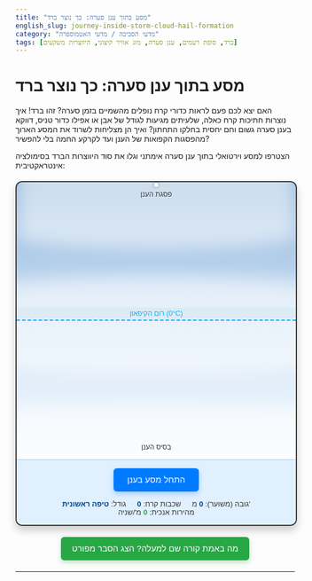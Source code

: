 ```yaml
---
title: "מסע בתוך ענן סערה: כך נוצר ברד"
english_slug: journey-inside-storm-cloud-hail-formation
category: "מדעי הסביבה / מדעי האטמוספרה"
tags: [ברד, סופת רעמים, ענן סערה, מזג אוויר קיצוני, היווצרות משקעים]
---
```

# מסע בתוך ענן סערה: כך נוצר ברד

האם יצא לכם פעם לראות כדורי קרח נופלים מהשמיים בזמן סערה? זהו ברד! איך נוצרות חתיכות קרח כאלה, שלעיתים מגיעות לגודל של אבן או אפילו כדור טניס, דווקא בענן סערה גשום וחם יחסית בחלקו התחתון? ואיך הן מצליחות לשרוד את המסע הארוך מהפסגות הקפואות של הענן ועד לקרקע החמה בלי להפשיר?

הצטרפו למסע וירטואלי בתוך ענן סערה אימתני וגלו את סוד היווצרות הברד בסימולציה אינטראקטיבית:

<div class="hail-simulation-container">
    <div class="cloud-representation">
        <div class="cloud cloud-bottom"></div>
        <div class="cloud cloud-middle"></div>
        <div class="cloud cloud-top"></div>
        <div class="updraft-indicator">↑ זרם אוויר עולה</div>
        <div class="downdraft-indicator">↓ נפילה</div>
        <div class="freezing-level">רום הקיפאון (0°C)</div>
        <div class="hailstone">
            <div class="hail-core"></div>
            <div class="hail-layer layer-1"></div>
            <div class="hail-layer layer-2"></div>
            <div class="hail-layer layer-3"></div>
            <div class="hail-layer layer-4"></div>
            <div class="hail-layer layer-5"></div>
        </div>
        <div class="region-label base">בסיס הענן</div>
        <div class="region-label top">פסגת הענן</div>
    </div>
    <div class="controls">
        <button id="start-simulation">התחל מסע בענן</button>
        <div class="status">
            <span class="status-item">גודל: <span id="hail-size-display">טיפה ראשונית</span></span>
            <span class="status-item">שכבות קרח: <span id="hail-layers-display">0</span></span>
            <span class="status-item">גובה (משוער): <span id="hail-altitude-display">0</span> מ'</span>
             <span class="status-item velocity">מהירות אנכית: <span id="hail-speed-display">0</span> מ'/שניה</span>
        </div>
    </div>
</div>

<button id="show-explanation">מה באמת קורה שם למעלה? הצג הסבר מפורט</button>

<div id="explanation" style="display: none;">
    <h2>מהו ברד ומה מבדיל אותו ממשקעים אחרים?</h2>
    <p>ברד הוא צורת משקע ייחודית, המורכבת מגושי קרח או כדורי קרח מוצקים הנקראים "אבני ברד". בניגוד לגשם (טיפות מים), שלג (גבישי קרח קלים) או גשם קופא (גשם שקופא במגע עם משטח קפוא), הברד נוצר וגדל רק בתוך ליבת ענני סערה עצומים ועוצמתיים במיוחד מסוג קומולונימבוס.</p>

    <h2>הזירה: ענן סערה (קומולונימבוס)</h2>
    <p>אבני הברד נולדות וגדלות בענני קומולונימבוס, שיכולים להתנשא לגבהים אדירים – עשרות קילומטרים! בתוך הענן העצום הזה שוררים תנאים קיצוניים: בחלקו התחתון טמפרטורות מעל האפס, בחלקו האמצעי (מעל רום הקיפאון) טמפרטורות עמוק מתחת לאפס אך עדיין עם הרבה טיפות מים "סופר קפואות" (נוזליות בטמפרטורות שליליות), ובפסגות הקפואות ביותר גבישי קרח וטמפרטורות קיצוניות.</p>

    <h2>השחקנים המרכזיים בתהליך:</h2>
    <ul>
        <li>**זרמי אוויר עולים (Updrafts):** אלו הם "מעליות" טבעיות חזקות במיוחד בתוך הענן, הנושאות אוויר חם ולח מהקרקע כלפי מעלה. זרמים אלה הם הכוח המניע ששומר את אבני הברד המתפתחות בתוך הענן, מאפשר להן לעלות שוב ושוב לאזורים הקפואים ולצבור עוד קרח. ככל שהזרמים חזקים יותר, כך הברד יכול לגדול לגדלים מרשימים יותר.</li>
        <li>**רום הקיפאון (0°C Level):** הגובה שבו הטמפרטורה יורדת מתחת לאפס מעלות צלזיוס. כל מה שמעליו הוא אזור פוטנציאלי לצמיחת קרח.</li>
        <li>**טיפות מים סופר קפואות (Supercooled Water Droplets):** אלו טיפות מים שנשארו במצב נוזלי גם בטמפרטורות עמוק מתחת לאפס. הן המפתח לצמיחת הברד: כשאבן ברד מתנגשת בהן, הן קופאות באופן מיידי במגע ו"נדבקות" אליה, וכך מוסיפות עוד שכבת קרח.</li>
        <li>**גבישי קרח:** קיימים בחלקים הקפואים של הענן וגם הם יכולים להיאסף על הברד הגדל.</li>
    </ul>

    <h2>כוריאוגרפיית הריקוד הקטלני של הברד - שלב אחר שלב:</h2>
    <ol>
        <li>**התחלה קטנה:** הכל מתחיל עם גרגר קרח קטן או אפילו טיפת מים קפואה בתחתית או אמצע הענן.</li>
        <li>**עלייה ראשונה:** זרם אוויר עולה חזק לוכד את הגרגר הקטן ונושא אותו כלפי מעלה אל מעבר לרום הקיפאון.</li>
        <li>**מפגשים קפואים וצמיחה:** באזור הקר (במיוחד היכן שיש טיפות מים סופר קפואות רבות), הגרגר מתנגש בטיפות הללו ובגבישי קרח אחרים. המים הסופר קפואים קופאים עליו מיד, וגורמים לו לגדול ולצבור שכבה חדשה של קרח. תהליך זה נקרא צבירה (Accretion).</li>
        <li>**נפילה זמנית:** כשהברד צובר מספיק קרח והופך כבד יותר, כוח הכבידה גובר על זרם האוויר העולה והוא מתחיל ליפול בחזרה לכיוון תחתית הענן.</li>
        <li>**לכידה מחדש ומסע חוזר:** אם הברד לא נופל אל מחוץ לענן לחלוטין, הוא עלול להילכד מחדש על ידי זרם אוויר עולה אחר, או על ידי חלק חזק יותר באותו זרם, ולהישלח שוב כלפי מעלה.</li>
        <li>**הריקוד נמשך (מחזורים):** הברד חוזר על מחזורי עלייה, צבירת קרח באזורים הקפואים, ונפילה, שוב ושוב. כל "ריצה" כזו כלפי מעלה מוסיפה לו עוד שכבת קרח. אבן ברד גדולה שתחתכו לשניים תראה לרוב מבנה שכבתי, כמו "בצל", עדות למסעות הרבים שלה בתוך הענן.</li>
        <li>**הנפילה הגורלית:** אבן הברד ממשיכה לגדול ולהתכבד עד שהיא הופכת כבדה מדי אפילו עבור זרמי האוויר העולים החזקים ביותר בענן. בשלב זה, היא נופלת מחוץ לענן אל הקרקע. אם הטמפרטורות בדרכה למטה חמות מספיק, חלק ממנה עלול להפשיר, אך אבני ברד גדולות מספיק ישמרו על צורתן המוצקה עד לפגיעה בקרקע.</li>
    </ol>

    <h2>ככל שהסערה חזקה יותר, כך הברד גדול יותר!</h2>
    <p>גודלה הסופי של אבן הברד תלוי בעיקר בעוצמתם ומשכם של זרמי האוויר העולים. סופות רעמים עם זרמים עולים חזקים במיוחד, כמו בסופות "סופר-סל", יכולות להחזיק אבני ברד גדולות בתוך הענן לזמן ארוך יותר, לאפשר להן לצבור יותר קרח ולייצר ברד ענק שיכול לגרום לנזק רב.</p>
</div>

<style>
    /* Overall Container and Layout */
    .hail-simulation-container {
        width: 100%;
        max-width: 650px; /* Slightly wider */
        margin: 20px auto;
        border: 2px solid #333; /* Darker border */
        border-radius: 12px; /* More rounded corners */
        overflow: hidden;
        position: relative;
        background: linear-gradient(to bottom, #6E9ECF, #A2D2FF); /* Deeper sky blue */
        font-family: 'Arial', sans-serif; /* Clearer font */
        box-shadow: 0 8px 15px rgba(0, 0, 0, 0.2); /* Add shadow */
    }

    /* Cloud Representation Area */
    .cloud-representation {
        width: 100%;
        height: 500px; /* Taller cloud */
        position: relative;
        background: linear-gradient(to top, rgba(255, 255, 255, 0.9) 0%, rgba(255, 255, 255, 0.6) 50%, rgba(255, 255, 255, 0.2) 100%); /* More distinct cloud fade */
        overflow: hidden; /* Keep elements inside */
    }

     /* Cloud Background Elements (for visual depth) */
    .cloud {
        position: absolute;
        left: 0;
        width: 100%;
        background: rgba(255, 255, 255, 0.8);
        border-radius: 50% / 10%; /* Elipse shape */
        filter: blur(15px); /* Soft blur */
        opacity: 0.7;
        z-index: 1;
    }

    .cloud-bottom {
        bottom: -50px; /* Position below base line */
        height: 150px;
        width: 120%; /* Wider than container */
        left: -10%;
        animation: cloudDrift 30s infinite linear; /* Subtle movement */
    }

    .cloud-middle {
        bottom: 150px; /* Higher up */
        height: 180px;
        width: 110%;
         left: -5%;
        animation: cloudDrift 35s infinite linear reverse; /* Opposite direction */
    }

     .cloud-top {
        top: -80px; /* Above top line */
        height: 200px;
        width: 100%;
        animation: cloudDrift 40s infinite linear;
    }

    @keyframes cloudDrift {
        0% { transform: translateX(0); }
        50% { transform: translateX(20px); }
        100% { transform: translateX(0); }
    }


    /* Region Labels */
    .region-label {
        position: absolute;
        left: 50%;
        transform: translateX(-50%);
        width: 100%;
        text-align: center;
        font-size: 0.9em;
        color: #333;
        text-shadow: 0 0 3px rgba(255,255,255,0.5); /* Add text shadow */
        z-index: 5; /* Above clouds */
    }

    .region-label.base {
        bottom: 15px; /* Above cloud-base visual line */
    }

     .region-label.top {
        top: 15px; /* Below cloud-top visual line */
     }


    .freezing-level {
        position: absolute;
        left: 0;
        width: 100%;
        text-align: center;
        font-size: 0.9em;
        padding: 4px 0;
        box-sizing: border-box;
        bottom: 50%; /* Example: Freezing level in the middle */
        border-bottom: 2px dashed #00aaff; /* Brighter blue dashed line */
        color: #00aaff; /* Brighter blue text */
        background-color: rgba(173, 216, 230, 0.2); /* Lighter, more transparent blue */
        z-index: 5; /* Above clouds */
        text-shadow: 0 0 3px rgba(255,255,255,0.5);
    }

    /* Hailstone Styling */
    .hailstone {
        position: absolute;
        width: 10px;
        height: 10px;
        left: 50%;
        transform: translateX(-50%);
        z-index: 10; /* Above everything else */
        box-sizing: border-box;
        border-radius: 50%;
        background-color: rgba(255, 255, 255, 0.9); /* White with some transparency */
        border: 1px solid rgba(0, 0, 0, 0.3); /* Subtle dark border */
        transition: width 0.2s ease-out, height 0.2s ease-out; /* Smooth size transition */
        display: flex; /* Use flex to center layers */
        justify-content: center;
        align-items: center;
        filter: drop-shadow(0 0 2px rgba(0,0,0,0.2)); /* Small shadow */
    }

    /* Inner layers visual */
    .hail-core {
         width: 50%; height: 50%; border-radius: 50%; background-color: rgba(200, 200, 200, 0.8);
         position: absolute; opacity: 0; transition: opacity 0.3s ease;
    }
     .hail-layer {
        position: absolute;
        border-radius: 50%;
        border: 1px solid rgba(255, 255, 255, 0.5);
        box-sizing: border-box;
        opacity: 0;
        transition: opacity 0.3s ease, width 0.2s ease, height 0.2s ease;
     }

     .hailstone.has-core .hail-core { opacity: 1; }
     .hailstone.layer-1 .hail-layer.layer-1 { opacity: 1; width: 60%; height: 60%; border-color: rgba(220, 220, 220, 0.6); }
     .hailstone.layer-2 .hail-layer.layer-2 { opacity: 1; width: 70%; height: 70%; border-color: rgba(200, 200, 200, 0.7); }
     .hailstone.layer-3 .hail-layer.layer-3 { opacity: 1; width: 80%; height: 80%; border-color: rgba(180, 180, 180, 0.8); }
     .hailstone.layer-4 .hail-layer.layer-4 { opacity: 1; width: 90%; height: 90%; border-color: rgba(160, 160, 160, 0.9); }
     .hailstone.layer-5 .hail-layer.layer-5 { opacity: 1; width: 100%; height: 100%; border-color: rgba(140, 140, 140, 1); }
     /* Add more layers if JS allows > 5 */


    /* Force Indicators */
    .updraft-indicator, .downdraft-indicator {
        position: absolute;
        left: 50%;
        transform: translateX(-50%);
        font-size: 0.8em;
        font-weight: bold;
        padding: 2px 5px;
        border-radius: 4px;
        opacity: 0;
        transition: opacity 0.3s ease-out;
        z-index: 8; /* Below hailstone */
    }

    .updraft-indicator {
        bottom: 20%; /* Example position */
        color: #1a7a00; /* Green */
        background-color: rgba(144, 238, 144, 0.5); /* Light green */
    }

     .downdraft-indicator {
        top: 20%; /* Example position */
        color: #cc0000; /* Red */
        background-color: rgba(250, 128, 114, 0.5); /* Light coral */
     }


    /* Controls and Status */
    .controls {
        padding: 15px;
        text-align: center;
        background-color: #e0f0ff; /* Very light blue */
        border-top: 1px solid #b0c4de; /* Lighter border */
        display: flex; /* Use flexbox */
        flex-direction: column; /* Stack items */
        align-items: center;
    }

    .controls button {
        padding: 12px 25px; /* Larger button */
        font-size: 1.1em;
        cursor: pointer;
        margin-bottom: 15px;
        background-color: #007bff; /* Primary blue */
        color: white;
        border: none;
        border-radius: 6px; /* More rounded */
        transition: background-color 0.3s ease, transform 0.1s ease;
        box-shadow: 0 4px 8px rgba(0, 123, 255, 0.3); /* Button shadow */
    }

    .controls button:hover:not(:disabled) {
        background-color: #0056b3; /* Darker blue on hover */
    }

     .controls button:active:not(:disabled) {
        transform: scale(0.98); /* Press effect */
     }

     .controls button:disabled {
        background-color: #cccccc; /* Grey out when disabled */
        cursor: not-allowed;
        box-shadow: none;
     }

    .status {
        font-size: 0.95em;
        color: #333; /* Darker text */
        display: flex; /* Arrange status items in a row */
        justify-content: center; /* Center items */
        flex-wrap: wrap; /* Allow wrapping on smaller screens */
    }

    .status-item {
        margin: 0 10px; /* Spacing between items */
         white-space: nowrap; /* Prevent breaking lines within an item */
    }

    .status-item span {
        font-weight: bold; /* Make values stand out */
        color: #004085; /* Dark blue for values */
    }

     .status-item.velocity span {
        color: #28a745; /* Green for velocity */
     }

    /* Explanation Button */
    #show-explanation {
        display: block;
        margin: 20px auto;
        padding: 12px 20px;
        font-size: 1.1em;
        cursor: pointer;
        background-color: #28a745; /* Green button */
        color: white;
        border: none;
        border-radius: 6px;
        transition: background-color 0.3s ease, transform 0.1s ease;
        box-shadow: 0 4px 8px rgba(40, 167, 69, 0.3);
    }

    #show-explanation:hover {
         background-color: #218838;
    }
     #show-explanation:active {
        transform: scale(0.98);
     }


    /* Explanation Section */
    #explanation {
        margin: 20px auto;
        max-width: 650px; /* Match container width */
        padding: 25px; /* More padding */
        border: 1px solid #d6eaff; /* Light blue border */
        border-radius: 12px;
        background-color: #eef7ff; /* Very light blue background */
        line-height: 1.7; /* Improved readability */
        color: #333;
        box-shadow: 0 4px 10px rgba(0, 0, 0, 0.1); /* Subtle shadow */
    }

    #explanation h2 {
        color: #0056b3; /* Darker blue */
        margin-top: 20px;
        margin-bottom: 10px;
        border-bottom: 2px solid #b0c4de; /* Matching border color */
        padding-bottom: 6px;
        font-size: 1.4em;
    }

     #explanation h2:first-child {
         margin-top: 0;
     }

    #explanation p, #explanation ul, #explanation ol {
        margin-bottom: 18px;
        font-size: 1em;
    }

    #explanation ul, #explanation ol {
        padding-left: 20px; /* Indent lists */
    }

    #explanation li {
        margin-bottom: 8px;
    }

     #explanation strong {
         color: #004085; /* Highlight key terms */
     }

</style>

<script>
    document.addEventListener('DOMContentLoaded', () => {
        const hailstone = document.querySelector('.hailstone');
        const cloudRepresentation = document.querySelector('.cloud-representation');
        const freezingLevelElement = document.querySelector('.freezing-level');
        const regionBaseElement = document.querySelector('.region-label.base');
        const regionTopElement = document.querySelector('.region-label.top');
        const startButton = document.getElementById('start-simulation');
        const showExplanationButton = document.getElementById('show-explanation');
        const explanationDiv = document.getElementById('explanation');
        const hailSizeDisplay = document.getElementById('hail-size-display');
        const hailLayersDisplay = document.getElementById('hail-layers-display');
        const hailAltitudeDisplay = document.getElementById('hail-altitude-display');
        const hailSpeedDisplay = document.getElementById('hail-speed-display');
        const updraftIndicator = document.querySelector('.updraft-indicator');
        const downdraftIndicator = document.querySelector('.downdraft-indicator');
        const hailCore = document.querySelector('.hail-core');
        const hailLayers = document.querySelectorAll('.hail-layer');


        let animationFrameId = null;
        let isSimulating = false;
        let startTime = null;

        // Simulation parameters
        const cloudHeightPx = 500; // Matches CSS height of .cloud-representation
        const cloudAltitudeScale = 15000; // Max meters for altitude display (~ Top of Cumulonimbus)
        const groundAltitude = 0; // Meters
        const freezingLevelAltitude = cloudAltitudeScale * 0.5; // Example: Freezing level is halfway up the scaled altitude
        const cloudBaseAltitude = cloudAltitudeScale * 0.1; // Example: Cloud base is 10% up scaled altitude

        // Positions relative to the bottom of .cloud-representation (yPx = 0 at bottom)
        // These will be calculated based on the displayed elements' positions
        let cloudBaseYPx = 0;
        let cloudTopYPx = cloudHeightPx;
        let freezingLevelYPx = 0;

        // Conversion factor for visual pixels to simulated meters
        let pxToMeter = 1; // Will be calculated

        let hailstoneData = {
            yPx: 0, // Distance from the bottom of cloudRepresentation (pixels)
            yMeter: 0, // Simulated altitude (meters)
            verticalSpeedPx: 0, // pixels per frame
            verticalSpeedMeterPerSec: 0, // simulated m/s
            horizontalOffsetPx: 0, // px from center
            sizePx: 10, // px, current visual size
            simulatedMass: 0.1, // kg (arbitrary starting mass)
            layers: 0,
            isGrowing: false,
            timeInColdZone: 0 // time steps
        };

        // Physics Constants (tuned for visual simulation)
        const GRAVITY_PX_PER_FRAME = 0.05; // Base gravity acceleration (pixels per frame^2)
        const DRAG_COEFFICIENT = 0.0005; // Affects drag force
        const BASE_UPDRAFT_PX_PER_FRAME = 0.5; // Base updraft strength at cloud base
        const UPDRAFT_DECAY_RATE = 1.5; // How fast updraft weakens with height (higher number means faster decay)
        const STORM_INTENSITY = 1.2; // Multiplier for overall storm strength (updraft, growth chance)
        const GROWTH_PROBABILITY_PER_FRAME = 0.02; // Base chance to grow per frame in cold zone
        const MAX_HAIL_LAYERS = 5; // Cap visual layers

        // Function to calculate positions based on rendered elements
        const calculatePositions = () => {
             const containerRect = cloudRepresentation.getBoundingClientRect();
             const baseRect = regionBaseElement.getBoundingClientRect();
             const topRect = regionTopElement.getBoundingClientRect();
             const freezingRect = freezingLevelElement.getBoundingClientRect();

             // Calculate Y position (distance from the bottom of the cloudRepresentation div)
             // Note: getBoundingClientRect().bottom is distance from *viewport* top to element's bottom.
             // containerRect.bottom - baseRect.top gives distance from container bottom to base top line.
             cloudBaseYPx = containerRect.bottom - baseRect.top;
             cloudTopYPx = containerRect.bottom - topRect.bottom; // Distance from container bottom to top region bottom line
             freezingLevelYPx = containerRect.bottom - freezingRect.bottom; // Distance from container bottom to freezing line

             // Calculate px to meter scaling based on the total active simulation height
             const simulatableHeightPx = cloudTopYPx - cloudBaseYPx;
             const simulatableHeightMeter = cloudAltitudeScale - cloudBaseAltitude;
             pxToMeter = simulatableHeightMeter / simulatableHeightPx;

             // Adjust initial hailstone Y position based on calculated cloudBaseYPx
             if (!isSimulating) { // Only adjust initial position if not already running
                 hailstoneData.yPx = cloudBaseYPx + hailstoneData.sizePx / 2; // Start just above base
             }
        };


        // --- Simulation Logic ---
        function updateSimulation(currentTime) {
            if (!isSimulating) return;

            if (!startTime) startTime = currentTime;
            const elapsed = currentTime - startTime; // Total time elapsed since start (ms)
            const deltaTime = (currentTime - (hailstoneData._lastTime || currentTime)) / 1000; // Time elapsed since last frame (seconds)
             hailstoneData._lastTime = currentTime; // Store current time

             // Prevent physics glitches with very large delta times (e.g., tab switching)
             if (deltaTime > 0.1) {
                 animationFrameId = requestAnimationFrame(updateSimulation);
                 return;
             }


            // Convert pixel speed to meters per second for display
            hailstoneData.verticalSpeedMeterPerSec = (hailstoneData.verticalSpeedPx / (cloudHeightPx)) * cloudAltitudeScale / deltaTime ; // Simplified scaling

            // --- Simulate Forces (simplified physics) ---
            let netForcePx = 0; // Net force in pixels/frame^2 (acceleration)

            // Gravity: Constant downwards force
            const gravityForcePx = GRAVITY_PX_PER_FRAME * hailstoneData.simulatedMass;
            netForcePx -= gravityForcePx; // Gravity acts downwards (decreasing yPx)

            // Updraft Force: Strongest at base, weakens with height
            const heightAboveBasePx = hailstoneData.yPx - cloudBaseYPx;
            const simulatableHeightPx = cloudTopYPx - cloudBaseYPx;
            const heightRatio = Math.max(0, Math.min(1, heightAboveBasePx / simulatableHeightPx)); // Ratio from cloud base (0) to cloud top (1)

            // Updraft calculation: Base strength * decay with height * storm intensity
            const updraftStrengthPx = BASE_UPDRAFT_PX_PER_FRAME * Math.pow((1 - heightRatio), UPDRAFT_DECAY_RATE) * STORM_INTENSITY;

            // Apply updraft, reduced slightly by hailstone mass
            const massInfluence = Math.min(0.5, hailstoneData.simulatedMass / 5); // More massive stones less affected
            const effectiveUpdraft = updraftStrengthPx * (1 - massInfluence);
            netForcePx += effectiveUpdraft; // Updraft acts upwards (increasing yPx)

            // Drag Force: Opposes velocity, proportional to speed^2 and size/mass
            const dragForcePx = DRAG_COEFFICIENT * hailstoneData.sizePx * hailstoneData.verticalSpeedPx * Math.abs(hailstoneData.verticalSpeedPx); // Simple drag
            netForcePx -= dragForcePx; // Drag opposes current motion


            // --- Update Velocity and Position ---
            hailstoneData.verticalSpeedPx += netForcePx; // Apply acceleration
            hailstoneData.yPx += hailstoneData.verticalSpeedPx; // Update position

            // Simulate horizontal drift (random walk)
            const randomHorizontalForce = (Math.random() - 0.5) * 0.5; // Smaller random steps
            hailstoneData.horizontalOffsetPx += randomHorizontalForce;
            const maxHorizontalOffset = (cloudRepresentation.offsetWidth - hailstoneData.sizePx) / 2 - 5; // Prevent stone from touching edges
            hailstoneData.horizontalOffsetPx = Math.max(-maxHorizontalOffset, Math.min(maxHorizontalOffset, hailstoneData.horizontalOffsetPx));


            // --- Boundaries and Interactions ---

            // Check if above freezing level
            const isAboveFreezing = hailstoneData.yPx > freezingLevelYPx;

            // Growth Logic: Accretion in the cold zone
            if (isAboveFreezing) {
                hailstoneData.isGrowing = true;
                hailstoneData.timeInColdZone++; // Track time in cold zone

                // Increased chance to grow based on vertical speed and time in cold zone
                const speedFactor = Math.max(0, Math.min(2, Math.abs(hailstoneData.verticalSpeedPx) * 0.5)); // Faster means more collisions
                const timeFactor = Math.min(1, hailstoneData.timeInColdZone / 500); // Longer time increases chance slightly
                const growthChance = GROWTH_PROBABILITY_PER_FRAME * STORM_INTENSITY * (1 + speedFactor + timeFactor);

                if (Math.random() < growthChance) {
                     if (hailstoneData.layers < MAX_HAIL_LAYERS) { // Cap visual layers
                        hailstoneData.layers++;
                        const sizeIncrease = 4 + hailstoneData.layers * 0.5; // Size increases slightly more with layers
                        hailstoneData.sizePx += sizeIncrease;
                        hailstoneData.simulatedMass += 0.5 + hailstoneData.layers * 0.1; // Mass increases
                        // Add visual layer class (handled below)
                    } else {
                         // Stone still grows, but visually capped
                         hailstoneData.sizePx += 2;
                         hailstoneData.simulatedMass += 0.3;
                    }
                }

            } else {
                 hailstoneData.isGrowing = false;
                 hailstoneData.timeInColdZone = 0; // Reset time tracker
            }


            // Check if falling out of cloud base (below cloud base line and moving down)
            if (hailstoneData.yPx < cloudBaseYPx && hailstoneData.verticalSpeedPx < 0) {
                 endSimulation();
            } else if (hailstoneData.yPx < cloudBaseYPx) {
                 // Prevent falling below base if moving upwards (simulating updraft keeping it just above)
                 hailstoneData.yPx = cloudBaseYPx;
                 if (hailstoneData.verticalSpeedPx < 0) hailstoneData.verticalSpeedPx = 0; // Stop downwards movement at base
             }


             // Prevent going above cloud top
             if (hailstoneData.yPx > cloudTopYPx) {
                 hailstoneData.yPx = cloudTopYPx;
                 hailstoneData.verticalSpeedPx *= -0.6; // Bounce off top, lose some speed
             }


            // --- Update Visuals ---
            // yPx is distance from bottom of container to the center of the hailstone
            hailstone.style.bottom = (hailstoneData.yPx - hailstone.offsetHeight / 2) + 'px';
            hailstone.style.left = `calc(50% + ${hailstoneData.horizontalOffsetPx}px)`;
            hailstone.style.width = hailstone.style.height = hailstoneData.sizePx + 'px';


            // Update visual layers
             if (hailstoneData.layers > 0) {
                hailstone.classList.add('has-core');
             } else {
                hailstone.classList.remove('has-core');
             }
             hailLayers.forEach((layer, index) => {
                if (index < hailstoneData.layers) {
                    layer.style.opacity = 1;
                     // Adjust size slightly to fit within the outer circle as it grows
                     const layerSizeRatio = 1 - (hailstoneData.layers - index - 1) * 0.15; // Smaller layers inside
                     layer.style.width = layer.style.height = `${layerSizeRatio * 100}%`;
                } else {
                    layer.style.opacity = 0;
                }
             });


            // Update Force Indicators (show briefly when relevant)
            updraftIndicator.style.opacity = (hailstoneData.verticalSpeedPx > 0.1 && netForcePx > 0) ? 1 : 0;
            downdraftIndicator.style.opacity = (hailstoneData.verticalSpeedPx < -0.1 && netForcePx < 0) ? 1 : 0;
             // Position indicators near the hailstone (relative to cloud representation)
             const hailstoneBottomPx = parseFloat(hailstone.style.bottom);
             updraftIndicator.style.bottom = `${hailstoneBottomPx + hailstoneData.sizePx / 2 + 20}px`; // Above hailstone
             downdraftIndicator.style.bottom = `${hailstoneBottomPx - hailstoneData.sizePx / 2 - 20}px`; // Below hailstone


            // Update status display
             // Estimate altitude based on yPx relative to cloud base/top
             const currentHeightInCloudPx = hailstoneData.yPx - cloudBaseYPx;
             const simulatableHeightPx = cloudTopYPx - cloudBaseYPx;
             const heightRatio = Math.max(0, currentHeightInCloudPx / simulatableHeightPx);
             hailstoneData.yMeter = cloudBaseAltitude + (heightRatio * (cloudAltitudeScale - cloudBaseAltitude));


            hailSizeDisplay.textContent = `${Math.round(hailstoneData.sizePx)}px (${(hailstoneData.simulatedMass * 1000).toFixed(0)}g)`; // Show size in px and estimated grams
            hailLayersDisplay.textContent = hailstoneData.layers;
             hailAltitudeDisplay.textContent = Math.round(hailstoneData.yMeter);
             hailSpeedDisplay.textContent = (hailstoneData.verticalSpeedMeterPerSec).toFixed(1); // Display speed in m/s


            // Continue animation loop
            animationFrameId = requestAnimationFrame(updateSimulation);
        }

        function startSimulation() {
            if (isSimulating) return;

            // Recalculate positions in case container size changed (unlikely but safe)
            calculatePositions();

            // Reset state
            hailstoneData = {
                yPx: cloudBaseYPx + 5, // Start just above base line
                yMeter: cloudBaseAltitude,
                verticalSpeedPx: 0,
                verticalSpeedMeterPerSec: 0,
                horizontalOffsetPx: 0,
                sizePx: 10, // Start size
                simulatedMass: 0.1, // Start mass
                layers: 0,
                isGrowing: false,
                timeInColdZone: 0,
                _lastTime: performance.now() // Initialize time for delta time calculation
            };
             startTime = null; // Reset start time for accurate elapsed calculation

             // Reset visual
             hailstone.style.width = hailstone.style.height = hailstoneData.sizePx + 'px';
             hailstone.style.bottom = (hailstoneData.yPx - hailstone.offsetHeight / 2) + 'px'; // Position based on yPx from bottom
             hailstone.style.left = '50%';
             hailstone.className = 'hailstone'; // Reset classes
             hailLayers.forEach(layer => layer.style.opacity = 0);
             hailCore.style.opacity = 0;
             updraftIndicator.style.opacity = 0;
             downdraftIndicator.style.opacity = 0;


             // Reset status
             hailSizeDisplay.textContent = 'טיפה ראשונית';
             hailLayersDisplay.textContent = '0';
             hailAltitudeDisplay.textContent = Math.round(hailstoneData.yMeter);
             hailSpeedDisplay.textContent = '0.0';


            isSimulating = true;
            startButton.textContent = 'המסע בעיצומו...';
            startButton.disabled = true;

            animationFrameId = requestAnimationFrame(updateSimulation);
        }

        function endSimulation() {
             if (!isSimulating) return;
            isSimulating = false;
            cancelAnimationFrame(animationFrameId);
            startButton.textContent = 'התחל מסע חדש';
            startButton.disabled = false;

             // Final status update
             hailSizeDisplay.textContent = `${Math.round(hailstoneData.sizePx)}px (${(hailstoneData.simulatedMass * 1000).toFixed(0)}g) - הגיע לקרקע!`;
             hailAltitudeDisplay.textContent = 'קרקע';
             hailSpeedDisplay.textContent = hailstoneData.verticalSpeedMeterPerSec.toFixed(1); // Show final speed

             updraftIndicator.style.opacity = 0; // Hide indicators
             downdraftIndicator.style.opacity = 0;

        }

        // --- Event Listeners ---
        startButton.addEventListener('click', startSimulation);

        showExplanationButton.addEventListener('click', () => {
            const isHidden = explanationDiv.style.display === 'none';
            explanationDiv.style.display = isHidden ? 'block' : 'none';
            showExplanationButton.textContent = isHidden ? 'הסתר הסבר' : 'מה באמת קורה שם למעלה? הצג הסבר מפורט';
        });

         // Initial setup - calculate positions once DOM is ready and positioned
         // Use requestAnimationFrame to ensure elements are rendered before calculating positions
         requestAnimationFrame(() => {
            calculatePositions();
             // Set initial visual position based on calculated yPx for the starting point
             hailstoneData.yPx = cloudBaseYPx + hailstoneData.sizePx / 2; // Position at start height (just above base)
             hailstone.style.bottom = (hailstoneData.yPx - hailstone.offsetHeight / 2) + 'px'; // Set visual bottom property

             // Set initial status display correctly
             hailAltitudeDisplay.textContent = Math.round(cloudBaseAltitude); // Display base altitude initially

         });


         // Optional: Recalculate positions if window resizes (less critical in embedded content, but good practice)
         // window.addEventListener('resize', calculatePositions); // Disabled for simplicity as container is fixed size

    });
</script>
---